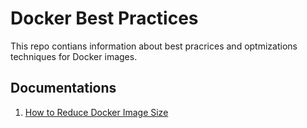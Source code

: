 # Docker Best Practices

This repo contians information about best pracrices and optmizations techniques for Docker images.

## Documentations

1. [How to Reduce Docker Image Size](https://devopscube.com/reduce-docker-image-size/)
